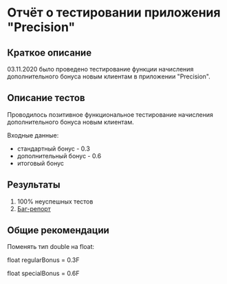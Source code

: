 # Отчёт о тестировании приложения "Precision"

## Краткое описание

03.11.2020 было проведено тестирование функции начисления дополнительного бонуса новым клиентам в приложении "Precision". 

## Описание тестов

Проводилось позитивное функциональное тестирование начисления дополнительного бонуса новым клиентам.

Входные данные:
* стандартный бонус - 0.3
* дополнительный бонус - 0.6
* итоговый бонус 

## Результаты

1. 100% неуспешных тестов
2. [Баг-репорт](https://github.com/mlleila/Precision/issues/1)

## Общие рекомендации

Поменять тип double на float: 

float regularBonus = 0.3F

float specialBonus = 0.6F